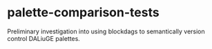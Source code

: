 # palette-comparison-tests
Preliminary investigation into using blockdags to semantically version control DALiuGE palettes.
